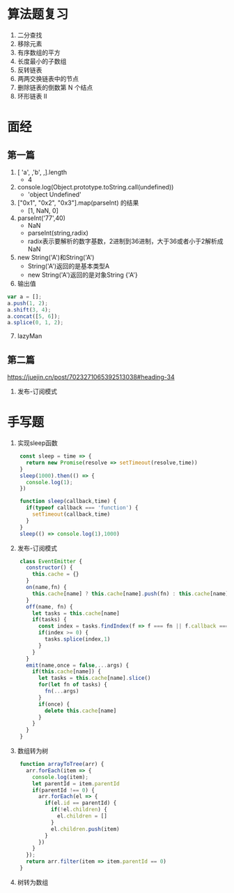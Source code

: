 # 算法题复习
1. 二分查找
2. 移除元素
3. 有序数组的平方
4. 长度最小的子数组
5. 反转链表
6. 两两交换链表中的节点
7. 删除链表的倒数第 N 个结点
8. 环形链表 II
# 面经
## 第一篇
1. [ 'a', ,'b', ,].length
    - 4
2. console.log(Object.prototype.toString.call(undefined))
    - 'object Undefined'
3. ["0x1", "0x2", "0x3"].map(parseInt) 的结果
    - [1, NaN, 0]
4. parseInt('77',40)
    - NaN
    - parseInt(string,radix)
    - radix表示要解析的数字基数，2进制到36进制，大于36或者小于2解析成NaN
5. new String('A')和String('A')
    - String('A')返回的是基本类型A
    - new String('A')返回的是对象String {'A'}
6. 输出值
```js
var a = [];
a.push(1, 2);
a.shift(3, 4);
a.concat([5, 6]);
a.splice(0, 1, 2);
```
7. lazyMan


## 第二篇
https://juejin.cn/post/7023271065392513038#heading-34
1. 发布-订阅模式
# 手写题
1. 实现sleep函数
```js
    const sleep = time => {
      return new Promise(resolve => setTimeout(resolve,time))
    }
    sleep(1000).then(() => {
      console.log(1);
    })

    function sleep(callback,time) {
      if(typeof callback === 'function') {
        setTimeout(callback,time)
      }
    }
    sleep(() => console.log(1),1000)
```
2. 发布-订阅模式
```js
    class EventEmitter {
      constructor() {
        this.cache = {}
      }
      on(name,fn) {
        this.cache[name] ? this.cache[name].push(fn) : this.cache[name] = [fn]
      }
      off(name, fn) {
        let tasks = this.cache[name]
        if(tasks) {
          const index = tasks.findIndex(f => f === fn || f.callback === fn)
          if(index >= 0) {
            tasks.splice(index,1)
          }
        }
      }
      emit(name,once = false,...args) {
        if(this.cache[name]) {
          let tasks = this.cache[name].slice()
          for(let fn of tasks) {
            fn(...args)
          }
          if(once) {
            delete this.cache[name]
          }
        }
      }
    }
```
3. 数组转为树
```js
    function arrayToTree(arr) {
      arr.forEach(item => {
        console.log(item);
        let parentId = item.parentId
        if(parentId !== 0) {
          arr.forEach(el => {
            if(el.id == parentId) {
              if(!el.children) {
                el.children = []
              }
              el.children.push(item)
            }
          })
        }
      });
      return arr.filter(item => item.parentId == 0)
    }
```

4. 树转为数组
